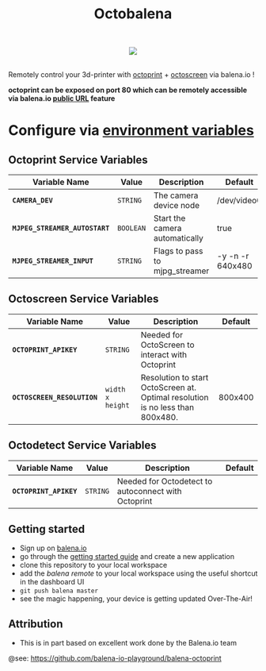 <h1 align="center"> Octobalena</h1><br>
  <p align="center" >
  <img align="center" src="https://user-images.githubusercontent.com/26458780/69140128-cba46e80-0ab9-11ea-8980-075f71039643.png">
  <br><br>
</p>

Remotely control your 3d-printer with [octoprint](https://github.com/foosel/OctoPrint) + [octoscreen](https://github.com/Z-Bolt/OctoScreen/) via balena.io !

**octoprint can be exposed on port 80 which can be remotely accessible via balena.io [public URL](https://docs.balena.io/management/devices/#enable-public-device-url) feature**

# Configure via [environment variables](https://docs.resin.io/management/env-vars/)

## Octoprint Service Variables
Variable Name | Value | Description | Default
------------ | ------------- | ------------- | -------------
**`CAMERA_DEV`** | `STRING` | The camera device node | /dev/video0
**`MJPEG_STREAMER_AUTOSTART 	`** | `BOOLEAN` | Start the camera automatically  | true
**`MJPEG_STREAMER_INPUT`** | `STRING` | Flags to pass to mjpg_streamer | -y -n -r 640x480

## Octoscreen Service Variables
Variable Name | Value | Description | Default
------------ | ------------- | ------------- | -------------
**`OCTOPRINT_APIKEY`** | `STRING` | Needed for OctoScreen to interact with Octoprint | 
**`OCTOSCREEN_RESOLUTION`** | `width x height` | Resolution to start OctoScreen at. Optimal resolution is no less than 800x480.  | 800x400

## Octodetect Service Variables
Variable Name | Value | Description | Default
------------ | ------------- | ------------- | -------------
**`OCTOPRINT_APIKEY`** | `STRING` | Needed for Octodetect to autoconnect with Octoprint | 

## Getting started

- Sign up on [balena.io](https://dashboard.balena.io/signup)
- go through the [getting started guide](http://docs.balena.io/raspberrypi/nodejs/getting-started/) and create a new application
- clone this repository to your local workspace
- add the _balena remote_ to your local workspace using the useful shortcut in the dashboard UI
- `git push balena master`
- see the magic happening, your device is getting updated Over-The-Air!

## Attribution

- This is in part based on excellent work done by the Balena.io team

@see: https://github.com/balena-io-playground/balena-octoprint
